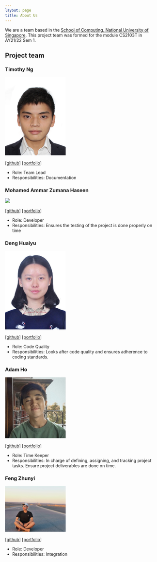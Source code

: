 ```yaml
---
layout: page
title: About Us
---
```


We are a team based in the [School of Computing, National University of Singapore](http://www.comp.nus.edu.sg). This project team was formed for the module CS2103T in AY21/22 Sem 1.



## Project team

### Timothy Ng

<img src="images/timiditi.png" width="200px">


[[github](https://github.com/timiditi)]
[[portfolio](team/timiditi.md)]

* Role: Team Lead
* Responsibilities: Documentation

### Mohamed Ammar Zumana Haseen

<img src="images/amzhy.png" width="200px">

[[github](http://github.com/amzhy)]
[[portfolio](team/amzhy.md)]

* Role: Developer
* Responsibilities: Ensures the testing of the project is done properly on time

### Deng Huaiyu

<img src="images/norayuuu.png" width="200px">

[[github](https://github.com/NoraYUuu)]
[[portfolio](team/norayuuu.md)]

* Role: Code Quality
* Responsibilities: Looks after code quality and ensures adherence to coding standards.

### Adam Ho

<img src="images/adam-ky.png" width="200px">

[[github](http://github.com/adam-ky)]
[[portfolio](team/adam-ky.md)]
* Role: Time Keeper
* Responsibilities: In charge of defining, assigning, and tracking project tasks. Ensure project deliverables are done on time.



### Feng Zhunyi

<img src="images/leofeng10.png" width="200px">

[[github](http://github.com/Leofeng10)]
[[portfolio](team/leofeng10.md)]


* Role: Developer
* Responsibilities: Integration
